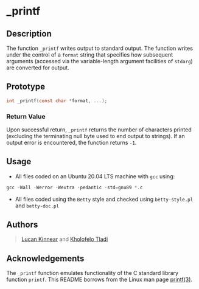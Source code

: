 # _printf

## Description
The function `_printf` writes output to standard output. The function writes
under the control of a `format` string that specifies how subsequent arguments
(accessed via the variable-length argument facilities of `stdarg`) are
converted for output.

## Prototype
```c
int _printf(const char *format, ...);
````

### Return Value

Upon successful return, `_printf` returns the number of characters printed
(excluding the terminating null byte used to end output to strings). If an
output error is encountered, the function returns `-1`.

## Usage

- All files coded on an Ubuntu 20.04 LTS machine with `gcc` using:
```c
gcc -Wall -Werror -Wextra -pedantic -std=gnu89 *.c
````
- All files coded using the `Betty` style and checked using `betty-style.pl` and `betty-doc.pl`


## Authors

> [Lucan Kinnear](https://github.com/lucankinnear) and
> [Kholofelo Tladi](https://github.com/tladikholofelo)

## Acknowledgements

The `_printf` function emulates functionality of the C standard library
function `printf`.
This README borrows from the Linux man page
[printf(3)](https://linux.die.net/man/3/printf).
